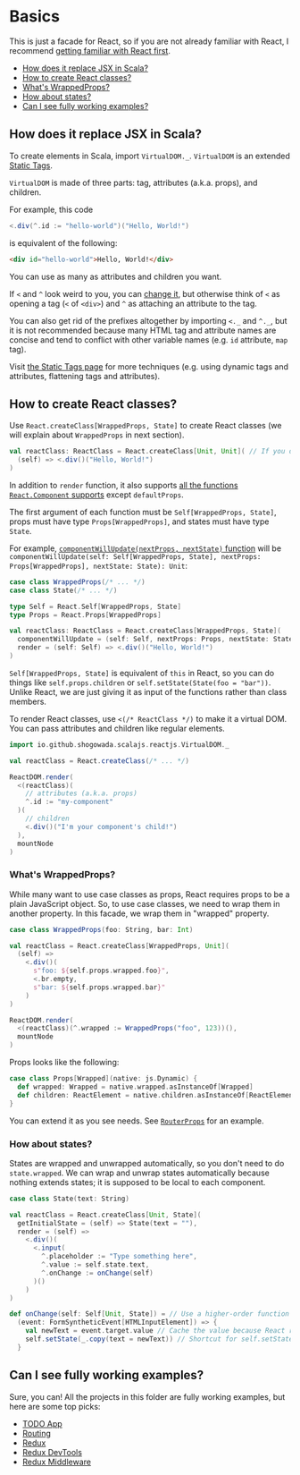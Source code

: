 # Basics

This is just a facade for React, so if you are not already familiar with React, I recommend [getting familiar with React first](https://facebook.github.io/react/tutorial/tutorial.html).

- [How does it replace JSX in Scala?](#how-does-it-replace-jsx-in-scala)
- [How to create React classes?](#how-to-create-react-classes)
- [What's WrappedProps?](#whats-wrappedprops)
- [How about states?](#how-about-states)
- [Can I see fully working examples?](#can-i-see-fully-working-examples)

## How does it replace JSX in Scala?

To create elements in Scala, import `VirtualDOM._`. `VirtualDOM` is an extended [Static Tags](https://github.com/shogowada/statictags).

`VirtualDOM` is made of three parts: tag, attributes (a.k.a. props), and children.

For example, this code

```scala
<.div(^.id := "hello-world")("Hello, World!")
```

is equivalent of the following:

```html
<div id="hello-world">Hello, World!</div>
```

You can use as many as attributes and children you want.

If `<` and `^` look weird to you, you can [change it](/example/custom-virtual-dom), but otherwise think of `<` as opening a tag (`<` of `<div>`) and `^` as attaching an attribute to the tag.

You can also get rid of the prefixes altogether by importing `<._` and `^._`, but it is not recommended because many HTML tag and attribute names are concise and tend to conflict with other variable names (e.g. `id` attribute, `map` tag).

Visit [the Static Tags page](https://github.com/shogowada/statictags) for more techniques (e.g. using dynamic tags and attributes, flattening tags and attributes).

## How to create React classes?

Use `React.createClass[WrappedProps, State]` to create React classes (we will explain about `WrappedProps` in next section).

```scala
val reactClass: ReactClass = React.createClass[Unit, Unit]( // If you don't have props or state, use Unit.
  (self) => <.div()("Hello, World!")
)
```

In addition to `render` function, it also supports [all the functions `React.Component` supports](https://facebook.github.io/react/docs/react-component.html) except `defaultProps`.

The first argument of each function must be `Self[WrappedProps, State]`, props must have type `Props[WrappedProps]`, and states must have type `State`.

For example, [`componentWillUpdate(nextProps, nextState)` function](https://facebook.github.io/react/docs/react-component.html#componentwillupdate) will be `componentWillUpdate(self: Self[WrappedProps, State], nextProps: Props[WrappedProps], nextState: State): Unit`:

```scala
case class WrappedProps(/* ... */)
case class State(/* ... */)

type Self = React.Self[WrappedProps, State]
type Props = React.Props[WrappedProps]

val reactClass: ReactClass = React.createClass[WrappedProps, State](
  componentWillUpdate = (self: Self, nextProps: Props, nextState: State) => {/* do something */},
  render = (self: Self) => <.div()("Hello, World!")
)
```

`Self[WrappedProps, State]` is equivalent of `this` in React, so you can do things like `self.props.children` or `self.setState(State(foo = "bar"))`. Unlike React, we are just giving it as input of the functions rather than class members.

To render React classes, use `<(/* ReactClass */)` to make it a virtual DOM. You can pass attributes and children like regular elements.

```scala
import io.github.shogowada.scalajs.reactjs.VirtualDOM._

val reactClass = React.createClass(/* ... */)

ReactDOM.render(
  <(reactClass)(
    // attributes (a.k.a. props)
    ^.id := "my-component"
  )(
    // children
    <.div()("I'm your component's child!")
  ),
  mountNode
)
```

### What's WrappedProps?

While many want to use case classes as props, React requires props to be a plain JavaScript object. So, to use case classes, we need to wrap them in another property. In this facade, we wrap them in "wrapped" property.

```scala
case class WrappedProps(foo: String, bar: Int)

val reactClass = React.createClass[WrappedProps, Unit](
  (self) =>
    <.div()(
      s"foo: ${self.props.wrapped.foo}",
      <.br.empty,
      s"bar: ${self.props.wrapped.bar}"
    )
)

ReactDOM.render(
  <(reactClass)(^.wrapped := WrappedProps("foo", 123))(),
  mountNode
)
```

Props looks like the following:

```scala
case class Props[Wrapped](native: js.Dynamic) {
  def wrapped: Wrapped = native.wrapped.asInstanceOf[Wrapped]
  def children: ReactElement = native.children.asInstanceOf[ReactElement]
}
```

You can extend it as you see needs. See [`RouterProps`](/router/src/main/scala/io/github/shogowada/scalajs/reactjs/router/RouterProps.scala) for an example.

### How about states?

States are wrapped and unwrapped automatically, so you don't need to do `state.wrapped`. We can wrap and unwrap states automatically because nothing extends states; it is supposed to be local to each component.

```scala
case class State(text: String)

val reactClass = React.createClass[Unit, State](
  getInitialState = (self) => State(text = ""),
  render = (self) =>
    <.div()(
      <.input(
        ^.placeholder := "Type something here",
        ^.value := self.state.text,
        ^.onChange := onChange(self)
      )()
    )
)

def onChange(self: Self[Unit, State]) = // Use a higher-order function (a function returning a function)
  (event: FormSyntheticEvent[HTMLInputElement]) => {
    val newText = event.target.value // Cache the value because React reuses events
    self.setState(_.copy(text = newText)) // Shortcut for self.setState((prevState: State) => prevState.copy(text = newText))
  }
```

## Can I see fully working examples?

Sure, you can! All the projects in this folder are fully working examples, but here are some top picks:

- [TODO App](/example/todo-app/src/main/scala/io/github/shogowada/scalajs/reactjs/example/todoapp/Main.scala)
- [Routing](/example/routing/src/main/scala/io/github/shogowada/scalajs/reactjs/example/routing/Main.scala)
- [Redux](/example/todo-app-redux/src/main/scala/io/github/shogowada/scalajs/reactjs/example/todoappredux)
- [Redux DevTools](/example/redux-devtools/src/main/scala/io/github/shogowada/scalajs/reactjs/example/redux/devtools/Main.scala)
- [Redux Middleware](./example/redux-middleware/src/main/scala/io/github/shogowada/scalajs/reactjs/example/redux/middleware/Main.scala)
